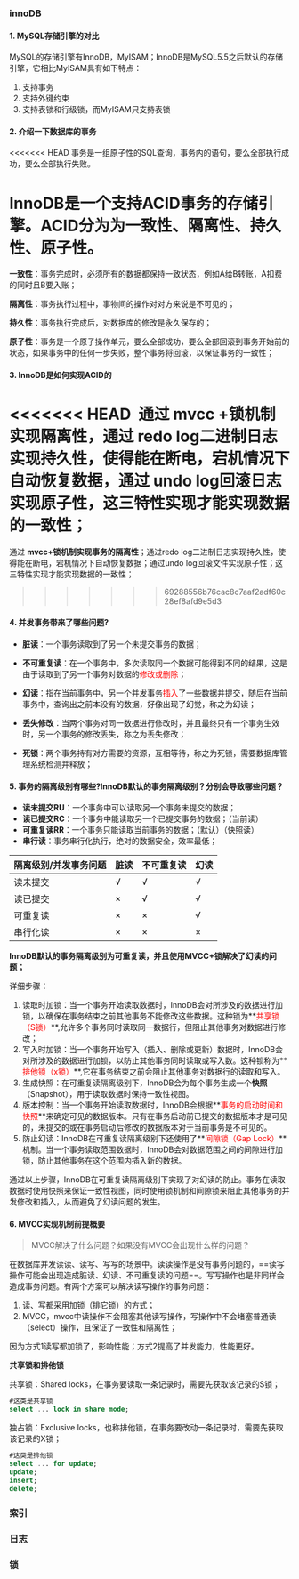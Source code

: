 ### innoDB

#### 1. MySQL存储引擎的对比

MySQL的存储引擎有InnoDB，MyISAM；InnoDB是MySQL5.5之后默认的存储引擎，它相比MyISAM具有如下特点：

1. 支持事务
2. 支持外键约束
3. 支持表锁和行级锁，而MyISAM只支持表锁

#### 2. 介绍一下数据库的事务

<<<<<<< HEAD
事务是一组原子性的SQL查询，事务内的语句，要么全部执行成功，要么全部执行失败。

InnoDB是一个支持ACID事务的存储引擎。ACID分为为一致性、隔离性、持久性、原子性。 
=======

**一致性**：事务完成时，必须所有的数据都保持一致状态，例如A给B转账，A扣费的同时且B要入账；

**隔离性**：事务执行过程中，事物间的操作对对方来说是不可见的；

**持久性**：事务执行完成后，对数据库的修改是永久保存的；

**原子性**：事务是一个原子操作单元，要么全部成功，要么全部回滚到事务开始前的状态，如果事务中的任何一步失败，整个事务将回滚，以保证事务的一致性；

#### 3. InnoDB是如何实现ACID的

<<<<<<< HEAD
​	通过 mvcc +锁机制实现隔离性，通过 redo log二进制日志实现持久性，使得能在断电，宕机情况下自动恢复数据，通过 undo log回滚日志实现原子性，这三特性实现才能实现数据的一致性；
=======
通过 **mvcc+锁机制实现事务的隔离性**；通过redo log二进制日志实现持久性，使得能在断电，宕机情况下自动恢复数据；通过undo log回滚文件实现原子性；这三特性实现才能实现数据的一致性；
>>>>>>> 69288556b76cac8c7aaf2adf60c28ef8afd9e5d3

#### 4. 并发事务带来了哪些问题?

- **脏读**：一个事务读取到了另一个未提交事务的数据；

- **不可重复读**：在一个事务中，多次读取同一个数据可能得到不同的结果，这是由于读取到了另一个事务对数据的<font color='red'>修改或删除</font>；
- **幻读**：指在当前事务中，另一个并发事务<font color=red>插入</font>了一些数据并提交，随后在当前事务中，查询出之前本没有的数据，好像出现了幻觉，称之为幻读；
- **丢失修改**：当两个事务对同一数据进行修改时，并且最终只有一个事务生效时，另一个事务的修改丢失，称之为丢失修改；
- **死锁**：两个事务持有对方需要的资源，互相等待，称之为死锁，需要数据库管理系统检测并释放；

#### 5. 事务的隔离级别有哪些?InnoDB默认的事务隔离级别？分别会导致哪些问题？

- **读未提交RU**：一个事务中可以读取另一个事务未提交的数据；
- **读已提交RC**：一个事务中能读取另一个已提交事务的数据；（当前读）
- **可重复读RR**：一个事务只能读取当前事务的数据；（默认）（快照读）
- **串行读**：事务串行化执行，绝对的数据安全，效率最低；

| 隔离级别/并发事务问题 | 脏读 | 不可重复读 | 幻读 |
| --------------------- | ---- | ---------- | ---- |
| 读未提交              | √    | √          | √    |
| 读已提交              | ×    | √          | √    |
| 可重复读              | ×    | ×          | √    |
| 串行化读              | ×    | ×          | ×    |

**InnoDB默认的事务隔离级别为可重复读，并且使用MVCC+锁解决了幻读的问题；**

详细步骤：

1. 读取时加锁：当一个事务开始读取数据时，InnoDB会对所涉及的数据进行加锁，以确保在事务结束之前其他事务不能修改这些数据。这种锁为**<font color = red>共享锁（S锁）</font>**,允许多个事务同时读取同一数据行，但阻止其他事务对数据进行修改；
2. 写入时加锁：当一个事务开始写入（插入、删除或更新）数据时，InnoDB会对所涉及的数据进行加锁，以防止其他事务同时读取或写入数。这种锁称为**<font color = red>排他锁（x锁）</font>**,它在事务结束之前会阻止其他事务对数据行的读取和写入。
3. 生成快照：在可重复读隔离级别下，InnoDB会为每个事务生成一个**快照**（Snapshot），用于读取数据时保持一致性视图。
4. 版本控制：当一个事务开始读取数据时，InnoDB会根据**<font color=red>事务的启动时间和快照</font>**来确定可见的数据版本。只有在事务启动前已提交的数据版本才是可见的，未提交的或在事务启动后修改的数据版本对于当前事务是不可见的。
5. 防止幻读：InnoDB在可重复读隔离级别下还使用了**<font color=red>间隙锁（Gap Lock）</font>**机制。当一个事务读取范围数据时，InnoDB会对数据范围之间的间隙进行加锁，防止其他事务在这个范围内插入新的数据。

通过以上步骤，InnoDB在可重复读隔离级别下实现了对幻读的防止。事务在读取数据时使用快照来保证一致性视图，同时使用锁机制和间隙锁来阻止其他事务的并发修改和插入，从而避免了幻读问题的发生。

#### 6. MVCC实现机制前提概要

> MVCC解决了什么问题？如果没有MVCC会出现什么样的问题？

​	在数据库并发读读、读写、写写的场景中。读读操作是没有事务问题的，==读写操作可能会出现造成脏读、幻读、不可重复读的问题==。写写操作也是非同样会造成事务问题。有两个方案可以解决读写操作的事务问题：

1. 读、写都采用加锁（排它锁）的方式；
2. MVCC，mvcc中读操作不会阻塞其他读写操作，写操作中不会堵塞普通读（select）操作，且保证了一致性和隔离性；

因为方式1读写都加锁了，影响性能；方式2提高了并发能力，性能更好。

**共享锁和排他锁**

共享锁：Shared locks，在事务要读取一条记录时，需要先获取该记录的S锁；

```sql
#这类是共享锁
select ... lock in share mode;
```

独占锁：Exclusive locks，也称排他锁，在事务要改动一条记录时，需要先获取该记录的X锁；

```sql
#这类是排他锁
select ... for update;
update;
insert;
delete;
```



### 索引

### 日志

### 锁
